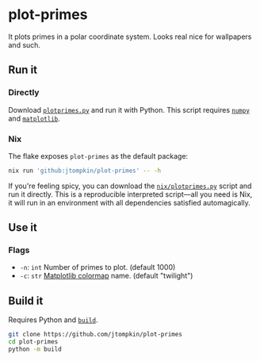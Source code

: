 # plot-primes

It plots primes in a polar coordinate system. Looks real nice for wallpapers and such.

## Run it

### Directly

Download [`plotprimes.py`](https://github.com/jtompkin/plot-primes/blob/main/plotprimes.py) and run it with Python. This script requires [`numpy`](https://pypi.org/project/numpy/) and [`matplotlib`](https://pypi.org/project/matplotlib/).

### Nix

The flake exposes `plot-primes` as the default package:

```bash
nix run 'github:jtompkin/plot-primes' -- -h
```

If you're feeling spicy, you can download the [`nix/plotprimes.py`](https://github.com/jtompkin/plot-primes/blob/main/nix/plotprimes.py) script and run it directly. This is a reproducible interpreted script&mdash;all you need is Nix, it will run in an environment with all dependencies satisfied automagically.

## Use it

### Flags

- `-n`: `int` Number of primes to plot. (default 1000)
- `-c`: `str` [Matplotlib colormap](https://matplotlib.org/stable/users/explain/colors/colormaps.html) name. (default "twilight")

## Build it

Requires Python and [`build`](https://pypi.org/project/build/).

```bash
git clone https://github.com/jtompkin/plot-primes
cd plot-primes
python -m build
```
